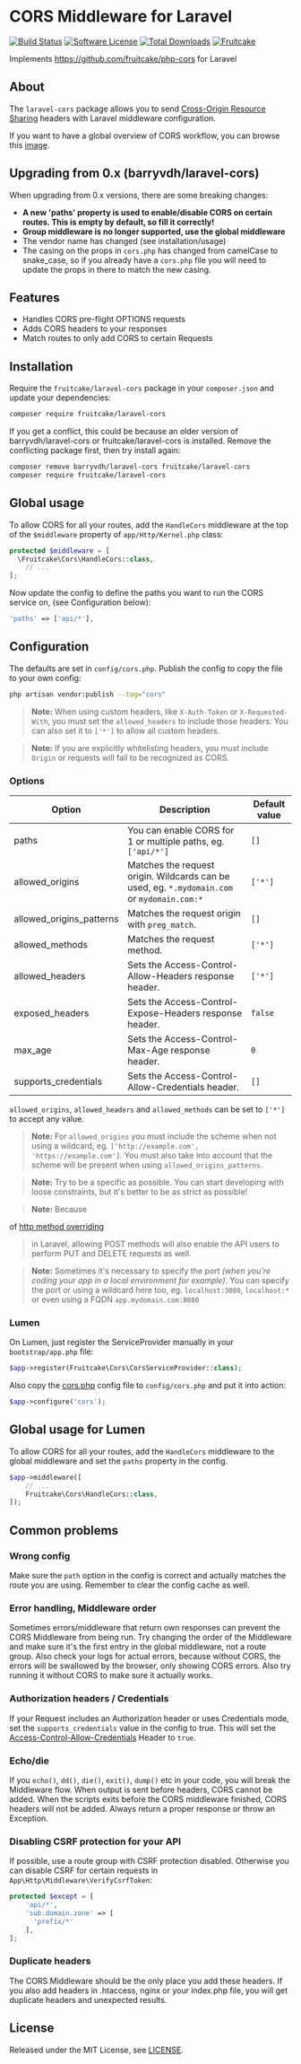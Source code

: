 # CORS Middleware for Laravel

[![Build Status][ico-actions]][link-actions]
[![Software License][ico-license]](LICENSE.md)
[![Total Downloads][ico-downloads]][link-downloads]
[![Fruitcake](https://img.shields.io/badge/Powered%20By-Fruitcake-b2bc35.svg)](https://fruitcake.nl/)

Implements https://github.com/fruitcake/php-cors for Laravel

## About

The `laravel-cors` package allows you to send [Cross-Origin Resource Sharing](http://enable-cors.org/)
headers with Laravel middleware configuration.

If you want to have a global overview of CORS workflow, you can browse
this [image](http://www.html5rocks.com/static/images/cors_server_flowchart.png).

## Upgrading from 0.x (barryvdh/laravel-cors)

When upgrading from 0.x versions, there are some breaking changes:

- **A new 'paths' property is used to enable/disable CORS on certain routes. This is empty by default, so fill it
  correctly!**
- **Group middleware is no longer supported, use the global middleware**
- The vendor name has changed (see installation/usage)
- The casing on the props in `cors.php` has changed from camelCase to snake_case, so if you already have a `cors.php`
  file you will need to update the props in there to match the new casing.

## Features

* Handles CORS pre-flight OPTIONS requests
* Adds CORS headers to your responses
* Match routes to only add CORS to certain Requests

## Installation

Require the `fruitcake/laravel-cors` package in your `composer.json` and update your dependencies:

```sh
composer require fruitcake/laravel-cors
```

If you get a conflict, this could be because an older version of barryvdh/laravel-cors or fruitcake/laravel-cors is
installed. Remove the conflicting package first, then try install again:

```sh
composer remove barryvdh/laravel-cors fruitcake/laravel-cors
composer require fruitcake/laravel-cors
```

## Global usage

To allow CORS for all your routes, add the `HandleCors` middleware at the top of the `$middleware` property
of  `app/Http/Kernel.php` class:

```php
protected $middleware = [
  \Fruitcake\Cors\HandleCors::class,
    // ...
];
```

Now update the config to define the paths you want to run the CORS service on, (see Configuration below):

```php
'paths' => ['api/*'],
```

## Configuration

The defaults are set in `config/cors.php`. Publish the config to copy the file to your own config:

```sh
php artisan vendor:publish --tag="cors"
```

> **Note:** When using custom headers, like `X-Auth-Token` or `X-Requested-With`, you must set the `allowed_headers` to
> include those headers. You can also set it to `['*']` to allow all custom headers.

> **Note:** If you are explicitly whitelisting headers, you must include `Origin` or requests will fail to be recognized
> as CORS.

### Options

| Option                   | Description                                                              | Default value |
|--------------------------|--------------------------------------------------------------------------|---------------|
| paths                    | You can enable CORS for 1 or multiple paths, eg. `['api/*'] `            | `[]`          |
| allowed_origins          | Matches the request origin. Wildcards can be used, eg. `*.mydomain.com` or `mydomain.com:*`  | `['*']`       |
| allowed_origins_patterns | Matches the request origin with `preg_match`.                            | `[]`          |
| allowed_methods          | Matches the request method.                                              | `['*']`       |
| allowed_headers          | Sets the Access-Control-Allow-Headers response header.                   | `['*']`       |
| exposed_headers          | Sets the Access-Control-Expose-Headers response header.                  | `false`       |
| max_age                  | Sets the Access-Control-Max-Age response header.                         | `0`           |
| supports_credentials     | Sets the Access-Control-Allow-Credentials header.                        | `[]`       |

`allowed_origins`, `allowed_headers` and `allowed_methods` can be set to `['*']` to accept any value.

> **Note:** For `allowed_origins` you must include the scheme when not using a wildcard,
> eg. `['http://example.com', 'https://example.com']`. You must also take into account that the scheme will be present
> when using `allowed_origins_patterns`.

> **Note:** Try to be a specific as possible. You can start developing with loose constraints, but it's better to be as
> strict as possible!

> **Note:** Because
>
of [http method overriding](http://symfony.com/doc/current/reference/configuration/framework.html#http-method-override)
> in Laravel, allowing POST methods will also enable the API users to perform PUT and DELETE requests as well.

> **Note:** Sometimes it's necessary to specify the port _(when you're coding your app in a local environment for
example)_. You can specify the port or using a wildcard here too, eg. `localhost:3000`, `localhost:*` or even using a
> FQDN `app.mydomain.com:8080`

### Lumen

On Lumen, just register the ServiceProvider manually in your `bootstrap/app.php` file:

```php
$app->register(Fruitcake\Cors\CorsServiceProvider::class);
```

Also copy the [cors.php](https://github.com/fruitcake/laravel-cors/blob/master/config/cors.php) config file
to `config/cors.php` and put it into action:

```php
$app->configure('cors');
```

## Global usage for Lumen

To allow CORS for all your routes, add the `HandleCors` middleware to the global middleware and set the `paths` property
in the config.

```php
$app->middleware([
    // ...
    Fruitcake\Cors\HandleCors::class,
]);
```

## Common problems

### Wrong config

Make sure the `path` option in the config is correct and actually matches the route you are using. Remember to clear the
config cache as well.

### Error handling, Middleware order

Sometimes errors/middleware that return own responses can prevent the CORS Middleware from being run. Try changing the
order of the Middleware and make sure it's the first entry in the global middleware, not a route group. Also check your
logs for actual errors, because without CORS, the errors will be swallowed by the browser, only showing CORS errors.
Also try running it without CORS to make sure it actually works.

### Authorization headers / Credentials

If your Request includes an Authorization header or uses Credentials mode, set the `supports_credentials` value in the
config to true. This will set
the [Access-Control-Allow-Credentials](https://developer.mozilla.org/en-US/docs/Web/HTTP/Headers/Access-Control-Allow-Credentials)
Header to `true`.

### Echo/die

If you `echo()`, `dd()`, `die()`, `exit()`, `dump()` etc in your code, you will break the Middleware flow. When output
is sent before headers, CORS cannot be added. When the scripts exits before the CORS middleware finished, CORS headers
will not be added. Always return a proper response or throw an Exception.

### Disabling CSRF protection for your API

If possible, use a route group with CSRF protection disabled.
Otherwise you can disable CSRF for certain requests in `App\Http\Middleware\VerifyCsrfToken`:

```php
protected $except = [
    'api/*',
    'sub.domain.zone' => [
      'prefix/*'
    ],
];
```

### Duplicate headers

The CORS Middleware should be the only place you add these headers. If you also add headers in .htaccess, nginx or your
index.php file, you will get duplicate headers and unexpected results.

## License

Released under the MIT License, see [LICENSE](LICENSE).

[ico-version]: https://img.shields.io/packagist/v/fruitcake/laravel-cors.svg?style=flat-square

[ico-license]: https://img.shields.io/badge/license-MIT-brightgreen.svg?style=flat-square

[ico-actions]: https://github.com/fruitcake/laravel-cors/actions/workflows/run-tests.yml/badge.svg

[ico-scrutinizer]: https://img.shields.io/scrutinizer/coverage/g/fruitcake/laravel-cors.svg?style=flat-square

[ico-code-quality]: https://img.shields.io/scrutinizer/g/fruitcake/laravel-cors.svg?style=flat-square

[ico-downloads]: https://img.shields.io/packagist/dt/fruitcake/laravel-cors.svg?style=flat-square

[link-packagist]: https://packagist.org/packages/fruitcake/laravel-cors

[link-actions]: https://github.com/fruitcake/laravel-cors/actions

[link-scrutinizer]: https://scrutinizer-ci.com/g/fruitcake/laravel-cors/code-structure

[link-code-quality]: https://scrutinizer-ci.com/g/fruitcake/laravel-cors

[link-downloads]: https://packagist.org/packages/fruitcake/laravel-cors

[link-author]: https://github.com/fruitcake

[link-contributors]: ../../contributors
